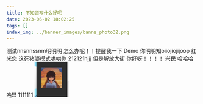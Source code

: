 ```yaml
---
title: 不知道写什么好呢
date: 2023-06-02 18:02:25
tags: []
index_img: ../banner_images/banne_photo32.png
---
```


测试nnsnnssnm明明明
怎么办呢！！提醒我一下
Demo
你明明知oiiojiojijoop
红米您
这死猪婆模式哄哄你
212121hjjj
但是解放大街
你好呀！！！！
兴民
哈哈哈哈!!!
1111111
![](Pasted%20image%2020230711165250.png)



